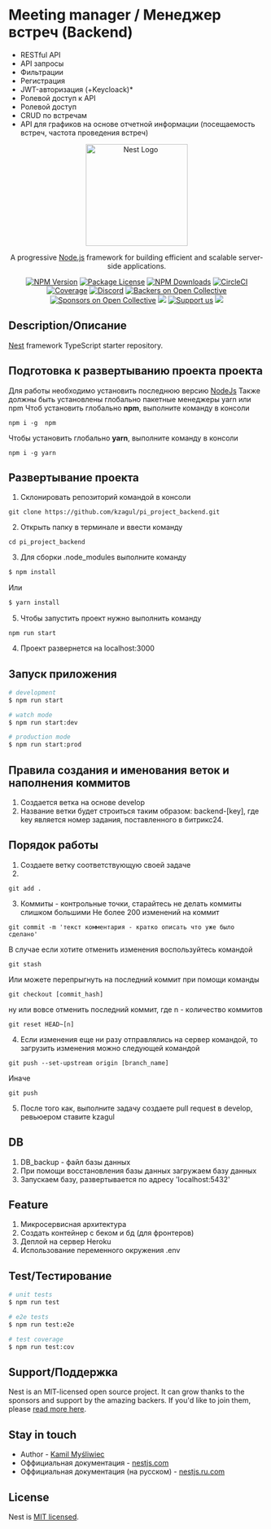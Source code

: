 # Meeting manager / Менеджер встреч (Backend)

- RESTful API
- API запросы 
- Фильтрации
- Регистрация 
-	JWT-авторизация (+Keycloack)*
-	Ролевой доступ к API
-	Ролевой доступ
-	CRUD по встречам
-	API для графиков на основе отчетной информации (посещаемость встреч, частота проведения встреч)

<p align="center">
  <a href="http://nestjs.com/" target="blank"><img src="https://nestjs.com/img/logo-small.svg" width="200" alt="Nest Logo" /></a>
</p>

[circleci-image]: https://img.shields.io/circleci/build/github/nestjs/nest/master?token=abc123def456
[circleci-url]: https://circleci.com/gh/nestjs/nest

  <p align="center">A progressive <a href="http://nodejs.org" target="_blank">Node.js</a> framework for building efficient and scalable server-side applications.</p>
    <p align="center">
<a href="https://www.npmjs.com/~nestjscore" target="_blank"><img src="https://img.shields.io/npm/v/@nestjs/core.svg" alt="NPM Version" /></a>
<a href="https://www.npmjs.com/~nestjscore" target="_blank"><img src="https://img.shields.io/npm/l/@nestjs/core.svg" alt="Package License" /></a>
<a href="https://www.npmjs.com/~nestjscore" target="_blank"><img src="https://img.shields.io/npm/dm/@nestjs/common.svg" alt="NPM Downloads" /></a>
<a href="https://circleci.com/gh/nestjs/nest" target="_blank"><img src="https://img.shields.io/circleci/build/github/nestjs/nest/master" alt="CircleCI" /></a>
<a href="https://coveralls.io/github/nestjs/nest?branch=master" target="_blank"><img src="https://coveralls.io/repos/github/nestjs/nest/badge.svg?branch=master#9" alt="Coverage" /></a>
<a href="https://discord.gg/G7Qnnhy" target="_blank"><img src="https://img.shields.io/badge/discord-online-brightgreen.svg" alt="Discord"/></a>
<a href="https://opencollective.com/nest#backer" target="_blank"><img src="https://opencollective.com/nest/backers/badge.svg" alt="Backers on Open Collective" /></a>
<a href="https://opencollective.com/nest#sponsor" target="_blank"><img src="https://opencollective.com/nest/sponsors/badge.svg" alt="Sponsors on Open Collective" /></a>
  <a href="https://paypal.me/kamilmysliwiec" target="_blank"><img src="https://img.shields.io/badge/Donate-PayPal-ff3f59.svg"/></a>
    <a href="https://opencollective.com/nest#sponsor"  target="_blank"><img src="https://img.shields.io/badge/Support%20us-Open%20Collective-41B883.svg" alt="Support us"></a>
  <a href="https://twitter.com/nestframework" target="_blank"><img src="https://img.shields.io/twitter/follow/nestframework.svg?style=social&label=Follow"></a>
</p>
  <!--[![Backers on Open Collective](https://opencollective.com/nest/backers/badge.svg)](https://opencollective.com/nest#backer)
  [![Sponsors on Open Collective](https://opencollective.com/nest/sponsors/badge.svg)](https://opencollective.com/nest#sponsor)-->

## Description/Описание

[Nest](https://github.com/nestjs/nest) framework TypeScript starter repository.

## Подготовка к развертыванию проекта проекта 
Для работы необходимо установить последнюю версию [NodeJs](https://nodejs.org/en/) 
Также должны быть установлены глобально пакетные менеджеры yarn или npm 
Чтоб установить глобально **npm**, выполните команду в консоли 
```
npm i -g  npm 
```
Чтобы установить глобально **yarn**, выполните команду в консоли 
```
npm i -g yarn 
```

## Развертывание проекта

1. Склонировать репозиторий командой в консоли
```
git clone https://github.com/kzagul/pi_project_backend.git
```
2. Открыть папку в терминале и ввести команду 
```
cd pi_project_backend

``` 
3. Для сборки .node_modules выполните команду
```bash
$ npm install
```
Или
```bash
$ yarn install
```
5. Чтобы запустить проект нужно выполнить команду 
```
npm run start 
``` 
4. Проект развернется на localhost:3000

## Запуск приложения

```bash
# development
$ npm run start

# watch mode
$ npm run start:dev

# production mode
$ npm run start:prod
```

## Правила создания и именования веток и наполнения коммитов
1. Cоздается ветка на основе develop 
2. Название ветки будет строиться таким образом: backend-[key], где key является номер задания, поставленного в битрикс24.

## Порядок работы 
1. Создаете ветку соответствующую своей задаче
2. 
```
git add . 
```
3. Коммиты - контрольные точки, старайтесь не делать коммиты слишком большими
Не более 200 изменений на коммит
```
git commit -m 'текст комментария - кратко описать что уже было сделано'
```
В случае если хотите отменить изменения воспользуйтесь командой 
```
git stash
```
Или можете перепрыгнуть на последний коммит при помощи команды 
```
git checkout [commit_hash]
```
ну или вовсе отменить последний коммит, где n - количество коммитов 
```
git reset HEAD~[n]
```
4. Если изменения еще ни разу отправлялись на сервер командой, то загрузить изменения можно следующей командой 
```
git push --set-upstream origin [branch_name]
```
Иначе 
```
git push
```
5. После того как, выполните задачу создаете pull request в develop, ревьюером ставите kzagul

## DB
1. DB_backup - файл базы данных
2. При помощи восстановления базы данных загружаем базу данных 
3. Запускаем базу, развертывается по адресу 'localhost:5432'

## Feature 
1. Микросервисная архитектура
2. Создать контейнер с беком и бд (для фронтеров)
3. Деплой на сервер Heroku
4. Использование переменного окружения .env

## Test/Тестирование

```bash
# unit tests
$ npm run test

# e2e tests
$ npm run test:e2e

# test coverage
$ npm run test:cov
```

## Support/Поддержка

Nest is an MIT-licensed open source project. It can grow thanks to the sponsors and support by the amazing backers. If you'd like to join them, please [read more here](https://docs.nestjs.com/support).

## Stay in touch

- Author - [Kamil Myśliwiec](https://kamilmysliwiec.com)
- Оффициальная документация - [nestjs.com](https://nestjs.com/)
- Оффициальная документация (на русском)  - [nestjs.ru.com](https://nestjs.ru.com/)

## License

Nest is [MIT licensed](LICENSE).

